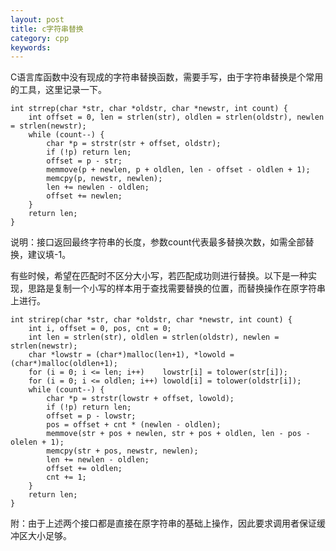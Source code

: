 ```yaml
---
layout: post
title: c字符串替换
category: cpp
keywords:
---
```


C语言库函数中没有现成的字符串替换函数，需要手写，由于字符串替换是个常用的工具，这里记录一下。

```
int strrep(char *str, char *oldstr, char *newstr, int count) {
    int offset = 0, len = strlen(str), oldlen = strlen(oldstr), newlen = strlen(newstr);
    while (count--) {
        char *p = strstr(str + offset, oldstr);
        if (!p) return len;
        offset = p - str;
        memmove(p + newlen, p + oldlen, len - offset - oldlen + 1);
        memcpy(p, newstr, newlen);
        len += newlen - oldlen;
        offset += newlen;
    }
    return len;
}
```

说明：接口返回最终字符串的长度，参数count代表最多替换次数，如需全部替换，建议填-1。

有些时候，希望在匹配时不区分大小写，若匹配成功则进行替换。以下是一种实现，思路是复制一个小写的样本用于查找需要替换的位置，而替换操作在原字符串上进行。

```
int strirep(char *str, char *oldstr, char *newstr, int count) {
    int i, offset = 0, pos, cnt = 0;
    int len = strlen(str), oldlen = strlen(oldstr), newlen = strlen(newstr);
    char *lowstr = (char*)malloc(len+1), *lowold = (char*)malloc(oldlen+1);
    for (i = 0; i <= len; i++)    lowstr[i] = tolower(str[i]);
    for (i = 0; i <= oldlen; i++) lowold[i] = tolower(oldstr[i]);
    while (count--) {
        char *p = strstr(lowstr + offset, lowold);
        if (!p) return len;
        offset = p - lowstr;
        pos = offset + cnt * (newlen - oldlen);
        memmove(str + pos + newlen, str + pos + oldlen, len - pos - olelen + 1);
        memcpy(str + pos, newstr, newlen);
        len += newlen - oldlen;
        offset += oldlen;
        cnt += 1;
    }
    return len;
}
```

附：由于上述两个接口都是直接在原字符串的基础上操作，因此要求调用者保证缓冲区大小足够。
